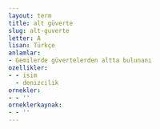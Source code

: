 ```yaml
---
layout: term
title: alt güverte
slug: alt-guverte
letter: A
lisan: Türkçe
anlamlar:
- Gemilerde güvertelerden altta bulunanı
ozellikler:
- - isim
  - denizcilik
ornekler:
- - ''
orneklerkaynak:
- - ''
---
```

